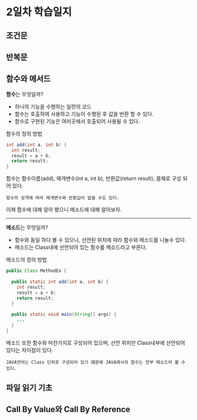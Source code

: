 # 2일차 학습일지
## 조건문
## 반복문
## 함수와 메서드

**함수**는 무엇일까?

  - 하나의 기능을 수행하는 일련의 코드
  - 함수는 호출하여 사용하고 기능이 수행된 후 값을 반환 할 수 있다.
  - 함수로 구현된 기능은 여러곳에서 호출되어 사용될 수 있다.

함수의 정의 방법
```java
int add(int a, int b) {
  int result;
  result = a + b;
  return result;
}
```

함수는 함수이름(add), 매개변수(int a, int b), 반환값(return result), 몸체로 구성 되어 있다.

`함수의 성격에 따라 매개변수와 반환값이 없을 수도 있다.`

이제 함수에 대해 알아 봤으니 메소드에 대해 알아보자.

--------

**메소드**는 무엇일까?

  - 함수와 동일 하다 볼 수 있으나, 선언된 위치에 따라 함수와 메소드를 나눌수 있다.
  - 메소드는 Class내에 선언되어 있는 함수를 메소드라고 부른다.

메소드의 정의 방법
```java
public Class MethodEx {
  
  public static int add(int a, int b) {
    int result;
    result = a + b;
    return result;
  }
  
  public static void main(String[] args) {
    ...
  }
}
```

메소드 또한 함수와 마찬가지로 구성되어 있으며, 선언 위치만 Class내부에 선언되어 있다는 차이점이 있다.

`JAVA언어는 Class 단위로 구성되어 있기 떄문에 JAVA에서의 함수는 전부 메소드라 볼 수 있다.`

## 파일 읽기 기초
## Call By Value와 Call By Reference
